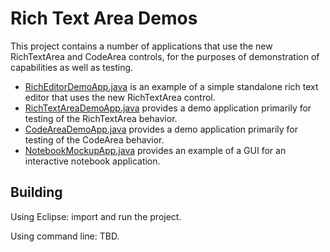 # Rich Text Area Demos

This project contains a number of applications that use the new RichTextArea and CodeArea controls,
for the purposes of demonstration of capabilities as well as testing.


- [RichEditorDemoApp.java](src/com/oracle/demo/richtext/editor/RichEditorDemoApp.java)
  is an example of a simple standalone rich text editor that uses the new RichTextArea control.
- [RichTextAreaDemoApp.java](src/com/oracle/demo/richtext/rta/RichTextAreaDemoApp.java)
  provides a demo application primarily for testing of the RichTextArea behavior.
- [CodeAreaDemoApp.java](src/com/oracle/demo/richtext/codearea/CodeAreaDemoApp.java)
  provides a demo application primarily for testing of the CodeArea behavior.
- [NotebookMockupApp.java](src/com/oracle/demo/richtext/notebook/NotebookMockupApp.java)
  provides an example of a GUI for an interactive notebook application.
  

## Building

Using Eclipse: import and run the project.

Using command line: TBD.